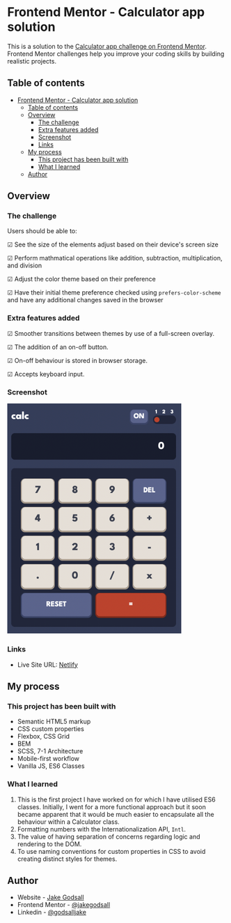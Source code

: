 # Frontend Mentor - Calculator app solution

This is a solution to the
[Calculator app challenge on Frontend Mentor](https://www.frontendmentor.io/challenges/calculator-app-9lteq5N29).
Frontend Mentor challenges help you improve your coding skills by building realistic projects.

## Table of contents

- [Frontend Mentor - Calculator app solution](#frontend-mentor---calculator-app-solution)
  - [Table of contents](#table-of-contents)
  - [Overview](#overview)
    - [The challenge](#the-challenge)
    - [Extra features added](#extra-features-added)
    - [Screenshot](#screenshot)
    - [Links](#links)
  - [My process](#my-process)
    - [This project has been built with](#this-project-has-been-built-with)
    - [What I learned](#what-i-learned)
  - [Author](#author)

## Overview

### The challenge

Users should be able to:

&#9745; See the size of the elements adjust based on their device's screen size

&#9745; Perform mathmatical operations like addition, subtraction, multiplication, and division

&#9745; Adjust the color theme based on their preference

&#9745; Have their initial theme preference checked using `prefers-color-scheme` and have any
additional changes saved in the browser

### Extra features added

&#9745; Smoother transitions between themes by use of a full-screen overlay.

&#9745; The addition of an on-off button.

&#9745; On-off behaviour is stored in browser storage.

&#9745; Accepts keyboard input.

### Screenshot

<img src="calc-theme1.png" width=400px>

### Links

-   Live Site URL: [Netlify](https://jakegodsall-calculator.netlify.app/m)

## My process

### This project has been built with

-   Semantic HTML5 markup
-   CSS custom properties
-   Flexbox, CSS Grid
-   BEM
-   SCSS, 7-1 Architecture
-   Mobile-first workflow
-   Vanilla JS, ES6 Classes

### What I learned

1. This is the first project I have worked on for which I have utilised ES6 classes. Initially, I
   went for a more functional approach but it soon became apparent that it would be much easier to
   encapsulate all the behaviour within a Calculator class.
2. Formatting numbers with the Internationalization API, `Intl`.
3. The value of having separation of concerns regarding logic and rendering to the DOM.
4. To use naming conventions for custom properties in CSS to avoid creating distinct styles for
   themes.

## Author

-   Website - [Jake Godsall](https://jakegodsall.com)
-   Frontend Mentor - [@jakegodsall](https://www.frontendmentor.io/profile/jakegodsall)
-   Linkedin - [@godsalljake](https://www.linkedin.com/in/godsalljake/)
